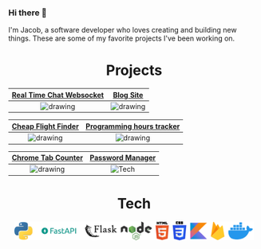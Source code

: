 ### Hi there 👋
I'm Jacob, a software developer who loves creating and building new things. These are some of my favorite projects I've been working on.

<div align="center">
  
  # Projects
  
| [Real Time Chat Websocket](https://github.com/jacobpetersonwastaken/realTimeChatWebsocketTileSupportApp) |  [Blog Site](https://github.com/jacobpetersonwastaken/blog_site)|
|  :---:  | :---: |
| <img src="https://raw.githubusercontent.com/jacobpetersonwastaken/realTimeChatWebsocketTileSupportApp/master/mcTile.gif?token=GHSAT0AAAAAACDRZ3ZLZXQN4ZVQGUTO3ODEZESTZ7A" alt="drawing" style="width: 20vw;"/> | <img src="https://github.com/jacobpetersonwastaken/blog_site/blob/main/web_blog.gif" alt="drawing" style="width: 20vw;"/>   |


| [Cheap Flight Finder](https://github.com/jacobpetersonwastaken/cheap_flight_finder)  | [Programming hours tracker](https://github.com/jacobpetersonwastaken/programmingTracker) |
|  :---:  | :---: |
|<img src="https://github.com/jacobpetersonwastaken/cheap_flight_finder/blob/main/flightfinder.gif?raw=true" alt="drawing" style="width: 20vw;"/>|<img src="https://github.com/jacobpetersonwastaken/programmingTracker/blob/main/programmingtracker.gif" alt="drawing" style="width: 20vw;"/>|

| [Chrome Tab Counter](https://github.com/jacobpetersonwastaken/TabCounter)| [Password Manager](https://github.com/jacobpetersonwastaken/password_manager) |
|  :---:  | :---:  |
| <img src="https://github.com/jacobpetersonwastaken/TabCounter/blob/main/tab.gif" alt="drawing"  style="width: 20vw;"/>   | <img src="https://github.com/jacobpetersonwastaken/password_manager/blob/main/password_1.gif" alt="Tech" style="width: 20vw;"/>
  
  
  
  
  # Tech
  
  <img src="https://github.com/jacobpetersonwastaken/profile_stuff/blob/main/tech.png" alt="Tech" style="width: 50vw; cursor: default;"/>
 
</div>



<!--


https://github.com/jacobpetersonwastaken/password_manager/blob/main/password_1.gif


![Image of Extension](https://github.com/jacobpetersonwastaken/TabCounter/blob/main/tabcounterimg.PNG)
![alt text](https://github.com/jacobpetersonwastaken/door_android_app/blob/main/door.gif  width=100px)

**jacobpetersonwastaken/jacobpetersonwastaken** is a ✨ _special_ ✨ repository because its `README.md` (this file) appears on your GitHub profile.

Here are some ideas to get you started:

- 🔭 I’m currently working on ...
- 🌱 I’m currently learning ...
- 👯 I’m looking to collaborate on ...
- 🤔 I’m looking for help with ...
- 💬 Ask me about ...
- 📫 How to reach me: ...
- 😄 Pronouns: ...
- ⚡ Fun fact: ...
-->
